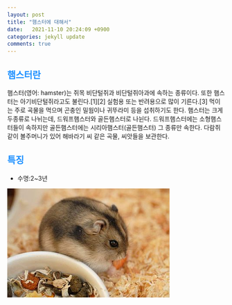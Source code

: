```yaml
---
layout: post
title: "햄스터에 대해서"
date:   2021-11-10 20:24:09 +0900
categories: jekyll update
comments: true  
---
```


## <font color='dodgerblue'> 햄스터란 </font>
햄스터(영어: hamster)는 쥐목 비단털쥐과 비단털쥐아과에 속하는 종류이다. 또한 햄스터는 아기비단털쥐라고도 불린다.[1][2] 실험용 또는 반려용으로 많이 기른다.[3] 먹이는 주로 곡물을 먹으며 곤충인 밀웜이나 귀뚜라미 등을 섭취하기도 한다. 햄스터는 크게 두종류로 나뉘는데, 드워프햄스터와 골든햄스터로 나뉜다. 드워프햄스터에는 소형햄스터들이 속하지만 골든햄스터에는 시리아햄스터(골든햄스터) 그 종류만 속한다. 다람쥐 같이 볼주머니가 있어 해바라기 씨 같은 곡물, 씨앗들을 보관한다.

## <font color='dodgerblue'> 특징 </font>
- 수명:2~3년

![햄스터](\assets\imge\375px-PhodopusSungorus_2.jpg)